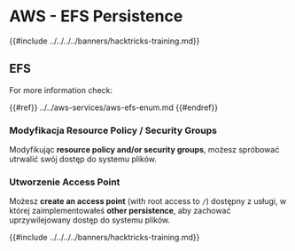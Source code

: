 # AWS - EFS Persistence

{{#include ../../../../banners/hacktricks-training.md}}

## EFS

For more information check:

{{#ref}}
../../aws-services/aws-efs-enum.md
{{#endref}}

### Modyfikacja Resource Policy / Security Groups

Modyfikując **resource policy and/or security groups**, możesz spróbować utrwalić swój dostęp do systemu plików.

### Utworzenie Access Point

Możesz **create an access point** (with root access to `/`) dostępny z usługi, w której zaimplementowałeś **other persistence**, aby zachować uprzywilejowany dostęp do systemu plików.

{{#include ../../../../banners/hacktricks-training.md}}
